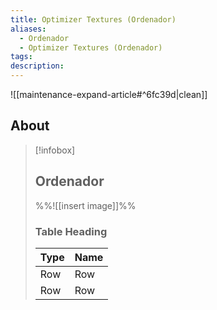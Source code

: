 ```yaml
---
title: Optimizer Textures (Ordenador)
aliases:
  - Ordenador
  - Optimizer Textures (Ordenador)
tags: 
description:
---
```


![[maintenance-expand-article#^6fc39d|clean]]

## About

> [!infobox]
> 
> ## Ordenador
> 
> %%![[insert image]]%%
> 
> ### Table Heading
> 
> | Type | Name |
> | --- | --- |
> | Row | Row |
> | Row | Row |